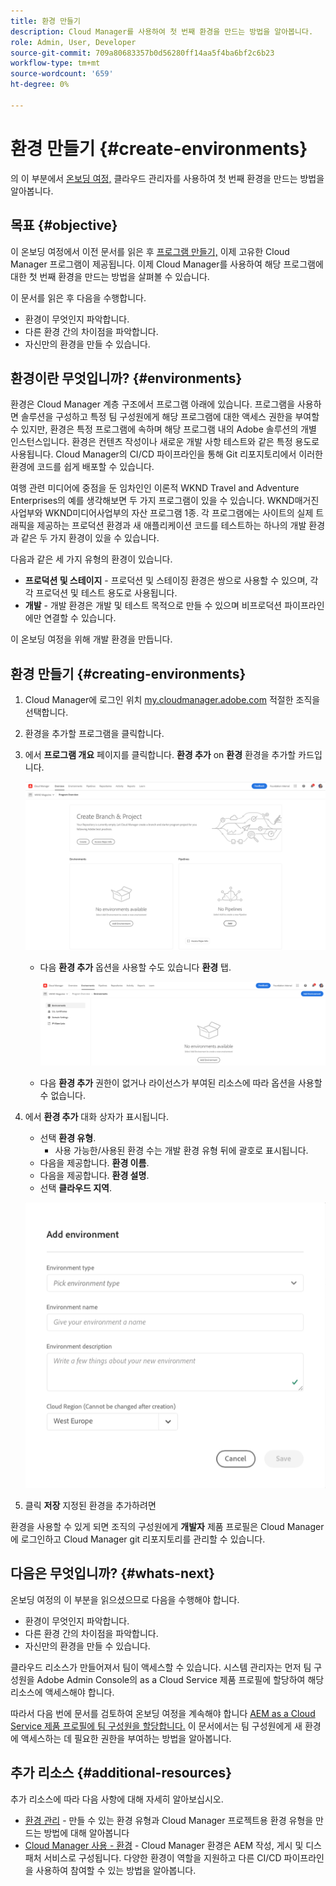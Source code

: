 ```yaml
---
title: 환경 만들기
description: Cloud Manager를 사용하여 첫 번째 환경을 만드는 방법을 알아봅니다.
role: Admin, User, Developer
source-git-commit: 709a80683357b0d56280ff14aa5f4ba6bf2c6b23
workflow-type: tm+mt
source-wordcount: '659'
ht-degree: 0%

---
```



# 환경 만들기 {#create-environments}

의 이 부분에서 [온보딩 여정,](overview.md) 클라우드 관리자를 사용하여 첫 번째 환경을 만드는 방법을 알아봅니다.

## 목표 {#objective}

이 온보딩 여정에서 이전 문서를 읽은 후 [프로그램 만들기,](create-program.md) 이제 고유한 Cloud Manager 프로그램이 제공됩니다. 이제 Cloud Manager를 사용하여 해당 프로그램에 대한 첫 번째 환경을 만드는 방법을 살펴볼 수 있습니다.

이 문서를 읽은 후 다음을 수행합니다.

* 환경이 무엇인지 파악합니다.
* 다른 환경 간의 차이점을 파악합니다.
* 자신만의 환경을 만들 수 있습니다.

## 환경이란 무엇입니까? {#environments}

환경은 Cloud Manager 계층 구조에서 프로그램 아래에 있습니다. 프로그램을 사용하면 솔루션을 구성하고 특정 팀 구성원에게 해당 프로그램에 대한 액세스 권한을 부여할 수 있지만, 환경은 특정 프로그램에 속하며 해당 프로그램 내의 Adobe 솔루션의 개별 인스턴스입니다. 환경은 컨텐츠 작성이나 새로운 개발 사항 테스트와 같은 특정 용도로 사용됩니다. Cloud Manager의 CI/CD 파이프라인을 통해 Git 리포지토리에서 이러한 환경에 코드를 쉽게 배포할 수 있습니다.

여행 관련 미디어에 중점을 둔 임차인인 이론적 WKND Travel and Adventure Enterprises의 예를 생각해보면 두 가지 프로그램이 있을 수 있습니다. WKND매거진사업부와 WKND미디어사업부의 자산 프로그램 1종. 각 프로그램에는 사이트의 실제 트래픽을 제공하는 프로덕션 환경과 새 애플리케이션 코드를 테스트하는 하나의 개발 환경과 같은 두 가지 환경이 있을 수 있습니다.

다음과 같은 세 가지 유형의 환경이 있습니다.

* **프로덕션 및 스테이지** - 프로덕션 및 스테이징 환경은 쌍으로 사용할 수 있으며, 각각 프로덕션 및 테스트 용도로 사용됩니다.
* **개발** - 개발 환경은 개발 및 테스트 목적으로 만들 수 있으며 비프로덕션 파이프라인에만 연결할 수 있습니다.

이 온보딩 여정을 위해 개발 환경을 만듭니다.

## 환경 만들기 {#creating-environments}

1. Cloud Manager에 로그인 위치 [my.cloudmanager.adobe.com](https://my.cloudmanager.adobe.com/) 적절한 조직을 선택합니다.

1. 환경을 추가할 프로그램을 클릭합니다.

1. 에서 **프로그램 개요** 페이지를 클릭합니다. **환경 추가** on **환경** 환경을 추가할 카드입니다.

   ![환경 카드](/help/implementing/cloud-manager/assets/no-environments.png)

   * 다음 **환경 추가** 옵션을 사용할 수도 있습니다 **환경** 탭.

      ![환경 탭](/help/implementing/cloud-manager/assets/environments-tab.png)

   * 다음 **환경 추가** 권한이 없거나 라이선스가 부여된 리소스에 따라 옵션을 사용할 수 없습니다.

1. 에서 **환경 추가** 대화 상자가 표시됩니다.

   * 선택 **환경 유형**.
      * 사용 가능한/사용된 환경 수는 개발 환경 유형 뒤에 괄호로 표시됩니다.
   * 다음을 제공합니다. **환경 이름**.
   * 다음을 제공합니다. **환경 설명**.
   * 선택 **클라우드 지역**.

   ![환경 추가 대화 상자](/help/implementing/cloud-manager/assets/add-environment2.png)

1. 클릭 **저장** 지정된 환경을 추가하려면

환경을 사용할 수 있게 되면 조직의 구성원에게 **개발자** 제품 프로필은 Cloud Manager에 로그인하고 Cloud Manager git 리포지토리를 관리할 수 있습니다.

## 다음은 무엇입니까? {#whats-next}

온보딩 여정의 이 부분을 읽으셨으므로 다음을 수행해야 합니다.

* 환경이 무엇인지 파악합니다.
* 다른 환경 간의 차이점을 파악합니다.
* 자신만의 환경을 만들 수 있습니다.

클라우드 리소스가 만들어져서 팀이 액세스할 수 있습니다. 시스템 관리자는 먼저 팀 구성원을 Adobe Admin Console의 as a Cloud Service 제품 프로필에 할당하여 해당 리소스에 액세스해야 합니다.

따라서 다음 번에 문서를 검토하여 온보딩 여정을 계속해야 합니다 [AEM as a Cloud Service 제품 프로필에 팀 구성원을 할당합니다.](assign-profiles-aem.md)  이 문서에서는 팀 구성원에게 새 환경에 액세스하는 데 필요한 권한을 부여하는 방법을 알아봅니다.

## 추가 리소스 {#additional-resources}

추가 리소스에 따라 다음 사항에 대해 자세히 알아보십시오.

* [환경 관리](/help/implementing/cloud-manager/manage-environments.md) - 만들 수 있는 환경 유형과 Cloud Manager 프로젝트용 환경 유형을 만드는 방법에 대해 알아봅니다
* [Cloud Manager 사용 - 환경](https://experienceleague.adobe.com/docs/experience-manager-learn/cloud-service/cloud-manager/environments.html) - Cloud Manager 환경은 AEM 작성, 게시 및 디스패처 서비스로 구성됩니다. 다양한 환경이 역할을 지원하고 다른 CI/CD 파이프라인을 사용하여 참여할 수 있는 방법을 알아봅니다.
